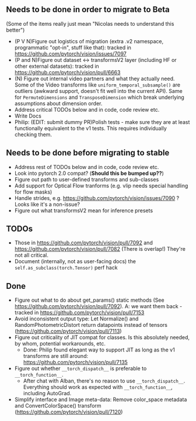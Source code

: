 Needs to be done in order to migrate to Beta
--------------------------------------------

(Some of the items really just mean "Nicolas needs to understand this better")

* (P V N)Figure out logistics of migration (extra .v2 namespace, programmatic "opt-in",
  stuff like that): tracked in https://github.com/pytorch/vision/issues/7097
* (P and N)Figure out dataset <-> transformsV2 layer (including HF or other external
  datasets): tracked in https://github.com/pytorch/vision/pull/6663
* (N) Figure out internal video partners and what they actually need. Some of the
  Video transforms like `uniform_temporal_subsample()` are outliers (awkward
  support, doesn't fit well into the current API). Same for `PermuteDimensions`
  and `TransposeDimension` which break underlying assumptions about dimension
  order.
* Address critical TODOs below and in code, code review etc.
* Write Docs
* Philip: (EDIT: submit dummy PR)Polish tests - make sure they are at least functionally equivalent to the v1
  tests. This requires individually checking them.

Needs to be done before migrating to stable
-------------------------------------------

* Address rest of TODOs below and in code, code review etc.
* Look into pytorch 2.0 compat? (**Should this be bumped up??**)
* Figure out path to user-defined transforms and sub-classes 
* Add support for Optical Flow tranforms (e.g. vlip needs special handling for
  flow masks)
* Handle strides, e.g. https://github.com/pytorch/vision/issues/7090 ? Looks like it's a non-issue?
* Figure out what transformsV2 mean for inference presets


TODOs
-----

- Those in https://github.com/pytorch/vision/pull/7092 and
  https://github.com/pytorch/vision/pull/7082 (There is overlap!)
  They're not all critical.
- Document (internally, not as user-facing docs) the `self.as_subclass(torch.Tensor)` perf hack 

Done
----

* Figure out what to do about get_params() static methods (See https://github.com/pytorch/vision/pull/7092).
  A: we want them back - tracked in https://github.com/pytorch/vision/pull/7153
* Avoid inconsistent output type: Let Normalize() and RandomPhotometricDistort
  return datapoints instead of tensors
  (https://github.com/pytorch/vision/pull/7113)
* Figure out criticality of JIT compat for classes. Is this absolutely needed,
  by whom, potential workarounds, etc.
  * Done: Philip found elegant way to support JIT as long as the v1 transforms
    are still around: https://github.com/pytorch/vision/pull/7135
* Figure out whether `__torch_dispatch__` is preferable to `__torch_function__`.
  * After chat with Alban, there's no reason to use `__torch_dispatch__`.
    Everything should work as expected with `__torch_function__`, including
    AutoGrad.
* Simplify interface and Image meta-data: Remove color_space metadata and
  ConvertColorSpace() transform (https://github.com/pytorch/vision/pull/7120)